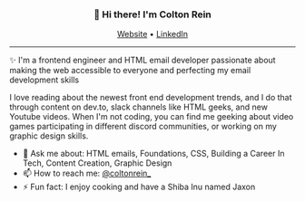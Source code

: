 <h3 align="center">👋 Hi there! I'm Colton Rein</h3>
<p align="center">
  <a href="https://www.coltonrein.com">Website</a> •
  <a href="https://www.linkedin.com/in/coltonrein/">LinkedIn</a>
</p>

---
✨ I'm a frontend engineer and HTML email developer passionate about making the web accessible to everyone and perfecting my email development skills

I love reading about the newest front end development trends, and I do that through content on dev.to, slack channels like HTML geeks, and new Youtube videos. When I'm not coding, you can find me geeking about video games participating in different discord communities, or working on my graphic design skills. 


- 💬 Ask me about: HTML emails, Foundations, CSS, Building a Career In Tech, Content Creation, Graphic Design
- 📫 How to reach me: [@coltonrein_](https://www.linkedin.com/in/coltonrein/)
- ⚡ Fun fact: I enjoy cooking and have a Shiba Inu named Jaxon
